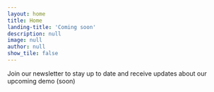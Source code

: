 ```yaml
---
layout: home
title: Home
landing-title: 'Coming soon'
description: null
image: null
author: null
show_tile: false
---
```

Join our newsletter to stay up to date and receive updates about our upcoming demo (soon)